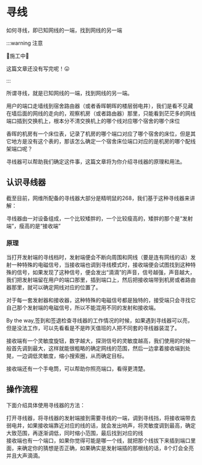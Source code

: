 # 寻线
如何寻线，即已知网线的一端，找到网线的另一端

:::warning 注意

🚧施工中🚧

这篇文章还没有写完呢！😛

:::

所谓寻线，就是已知网线的一端，找到网线的另一端。

用户的端口走墙线到宿舍路由器（或者香晖朝晖的楼层弱电井），我们是看不见藏在墙后面的网线的走向的，观察机房（或者路由器）那里，只能看到茫茫多的网线端口插到交换机上，根本分不清交换机上的哪个线对应哪个宿舍的哪个床位

香晖的机房有一个床位表，记录了机房的哪个端口对应了哪个宿舍的床位，但是其它地方是没有这个表的，那该怎么确定一个宿舍床位端口对应的是机房的哪个配线架端口呢？

寻线器可以帮助我们确定这件事，这篇文章将为你介绍寻线器的原理和用法。

## 认识寻线器

截至目前，网维所配备的寻线器大部分是精明鼠的268，我们基于这种寻线器来讲解：

<!-- ![寻线器图片](/img/wiki/xxq.jpg) -->

寻线器由一对设备组成，一个比较矮胖的，一个比较瘦高的，矮胖的那个是“发射端”，瘦高的是“接收端”

### 原理

当打开发射端的寻线档时，发射端便会不断向周围和网线（要是连有网线的话）发射一种特殊的电磁信号，当接收端也调到寻线模式时，接收端便会试图找到这种特殊的信号，如果发现了这种信号，便会发出“滴滴”的声音，信号越强，声音越大，我们把发射端留在用户的端口那里，插到端口上，然后把接收端带到机房或者路由器那里，就可以确定网线对应的位置了。

对于每一套发射器和接收器，这种特殊的电磁信号都是独特的，接受端只会寻找它自己那个发射端的电磁信号，所以不能混用不同的发射和接收端。

By the way,签到和签退检查寻线器的工作情况的时候，如果遇到寻线器可以亮，但是没法工作，可以先看看是不是昨天值班的人把不同套的寻线器装混了。

接收端有一个灵敏度旋钮，数字越大，探测信号的灵敏度越高，我们使用的时候一般首先调到最大，这样就能很粗略的确定网线的范围，然后一边拿着接收端到处晃，一边调低灵敏度，缩小搜索圈，从而确定目标。

接收端还有一个手电筒，可以帮助你照亮端口，看得更清楚。

## 操作流程

下面介绍具体使用寻线器的方法：

打开寻线器，将寻线器的发射端接到需要寻线的一端，调到寻线挡，将接收端带去弱电井，如果接收端靠近对应的线的话，就会发出响声，将灵敏度调到最高，确定大致范围，再逐渐调低，同时缩小范围，最后找到对应的线\
接收端也有一个端口，如果你觉得可能是哪一个线，就把那个线拔下来插到端口里面，来确定你的猜想是否正确，如果确实是发射端插的那根线的话，8个灯会全亮并且大声滴滴。
